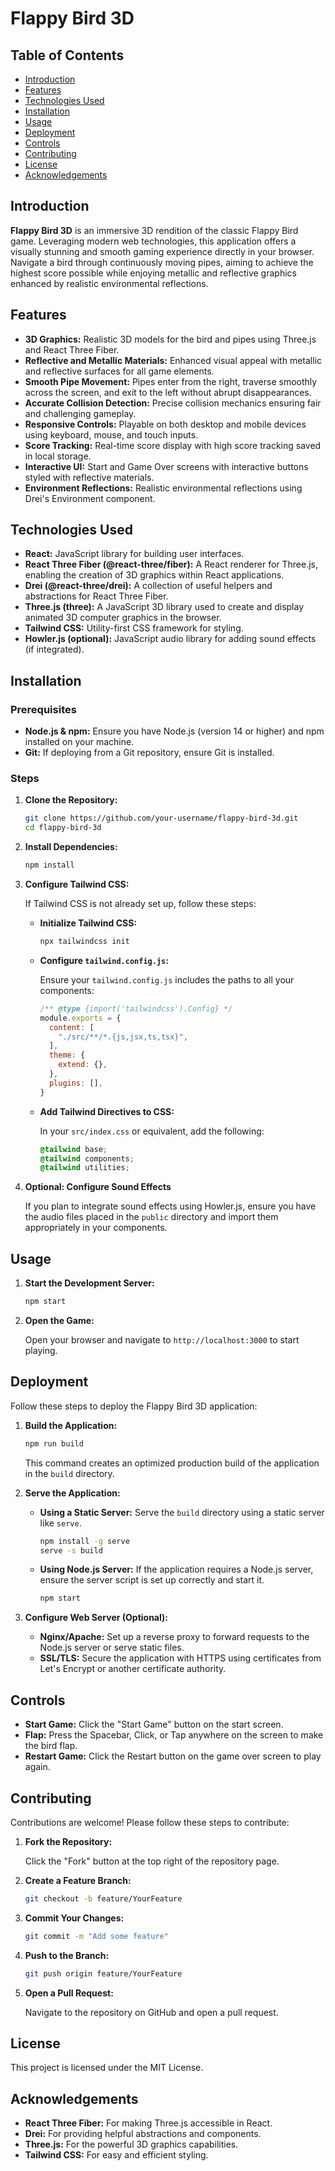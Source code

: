 # Flappy Bird 3D


## Table of Contents

- [Introduction](#introduction)
- [Features](#features)
- [Technologies Used](#technologies-used)
- [Installation](#installation)
- [Usage](#usage)
- [Deployment](#deployment)
- [Controls](#controls)
- [Contributing](#contributing)
- [License](#license)
- [Acknowledgements](#acknowledgements)

## Introduction

**Flappy Bird 3D** is an immersive 3D rendition of the classic Flappy Bird game. Leveraging modern web technologies, this application offers a visually stunning and smooth gaming experience directly in your browser. Navigate a bird through continuously moving pipes, aiming to achieve the highest score possible while enjoying metallic and reflective graphics enhanced by realistic environmental reflections.

## Features

- **3D Graphics:** Realistic 3D models for the bird and pipes using Three.js and React Three Fiber.
- **Reflective and Metallic Materials:** Enhanced visual appeal with metallic and reflective surfaces for all game elements.
- **Smooth Pipe Movement:** Pipes enter from the right, traverse smoothly across the screen, and exit to the left without abrupt disappearances.
- **Accurate Collision Detection:** Precise collision mechanics ensuring fair and challenging gameplay.
- **Responsive Controls:** Playable on both desktop and mobile devices using keyboard, mouse, and touch inputs.
- **Score Tracking:** Real-time score display with high score tracking saved in local storage.
- **Interactive UI:** Start and Game Over screens with interactive buttons styled with reflective materials.
- **Environment Reflections:** Realistic environmental reflections using Drei's Environment component.

## Technologies Used

- **React:** JavaScript library for building user interfaces.
- **React Three Fiber (@react-three/fiber):** A React renderer for Three.js, enabling the creation of 3D graphics within React applications.
- **Drei (@react-three/drei):** A collection of useful helpers and abstractions for React Three Fiber.
- **Three.js (three):** A JavaScript 3D library used to create and display animated 3D computer graphics in the browser.
- **Tailwind CSS:** Utility-first CSS framework for styling.
- **Howler.js (optional):** JavaScript audio library for adding sound effects (if integrated).

## Installation

### Prerequisites

- **Node.js & npm:** Ensure you have Node.js (version 14 or higher) and npm installed on your machine.
- **Git:** If deploying from a Git repository, ensure Git is installed.

### Steps

1. **Clone the Repository:**

   ```bash
   git clone https://github.com/your-username/flappy-bird-3d.git
   cd flappy-bird-3d
   ```

2. **Install Dependencies:**

   ```bash
   npm install
   ```

3. **Configure Tailwind CSS:**

   If Tailwind CSS is not already set up, follow these steps:

   - **Initialize Tailwind CSS:**

     ```bash
     npx tailwindcss init
     ```

   - **Configure `tailwind.config.js`:**

     Ensure your `tailwind.config.js` includes the paths to all your components:

     ```javascript
     /** @type {import('tailwindcss').Config} */
     module.exports = {
       content: [
         "./src/**/*.{js,jsx,ts,tsx}",
       ],
       theme: {
         extend: {},
       },
       plugins: [],
     }
     ```

   - **Add Tailwind Directives to CSS:**

     In your `src/index.css` or equivalent, add the following:

     ```css
     @tailwind base;
     @tailwind components;
     @tailwind utilities;
     ```

4. **Optional: Configure Sound Effects**

   If you plan to integrate sound effects using Howler.js, ensure you have the audio files placed in the `public` directory and import them appropriately in your components.

## Usage

1. **Start the Development Server:**

   ```bash
   npm start
   ```

2. **Open the Game:**

   Open your browser and navigate to `http://localhost:3000` to start playing.

## Deployment

Follow these steps to deploy the Flappy Bird 3D application:

1. **Build the Application:**

   ```bash
   npm run build
   ```

   This command creates an optimized production build of the application in the `build` directory.

2. **Serve the Application:**

   - **Using a Static Server:** Serve the `build` directory using a static server like `serve`.

     ```bash
     npm install -g serve
     serve -s build
     ```

   - **Using Node.js Server:** If the application requires a Node.js server, ensure the server script is set up correctly and start it.

     ```bash
     npm start
     ```

3. **Configure Web Server (Optional):**

   - **Nginx/Apache:** Set up a reverse proxy to forward requests to the Node.js server or serve static files.
   - **SSL/TLS:** Secure the application with HTTPS using certificates from Let's Encrypt or another certificate authority.

## Controls

- **Start Game:** Click the "Start Game" button on the start screen.
- **Flap:** Press the Spacebar, Click, or Tap anywhere on the screen to make the bird flap.
- **Restart Game:** Click the Restart button on the game over screen to play again.


## Contributing

Contributions are welcome! Please follow these steps to contribute:

1. **Fork the Repository:**

   Click the "Fork" button at the top right of the repository page.

2. **Create a Feature Branch:**

   ```bash
   git checkout -b feature/YourFeature
   ```

3. **Commit Your Changes:**

   ```bash
   git commit -m "Add some feature"
   ```

4. **Push to the Branch:**

   ```bash
   git push origin feature/YourFeature
   ```

5. **Open a Pull Request:**

   Navigate to the repository on GitHub and open a pull request.

## License

This project is licensed under the MIT License.

## Acknowledgements

- **React Three Fiber:** For making Three.js accessible in React.
- **Drei:** For providing helpful abstractions and components.
- **Three.js:** For the powerful 3D graphics capabilities.
- **Tailwind CSS:** For easy and efficient styling.

